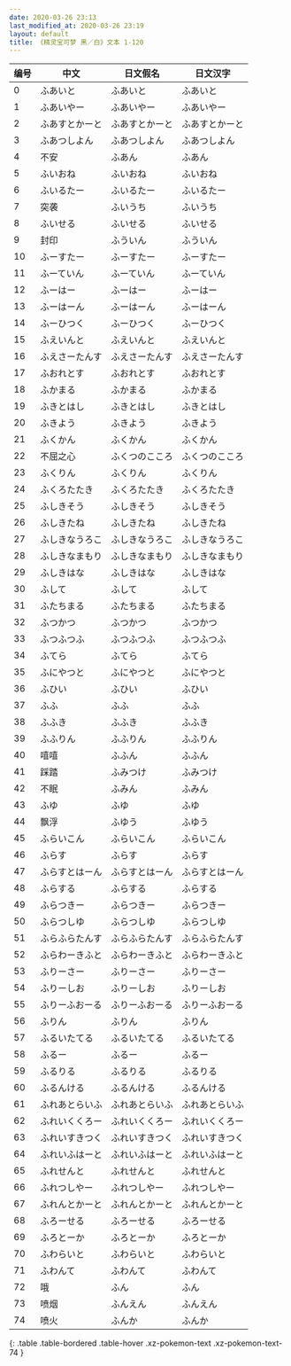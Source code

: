 ```yaml
---
date: 2020-03-26 23:13
last_modified_at: 2020-03-26 23:19
layout: default
title: 《精灵宝可梦 黑／白》文本 1-120
---
```

| 编号 | 中文 | 日文假名 | 日文汉字 |
| ---- | ---- | ---- | --- |
| 0 | ふあいと | ふあいと | ふあいと |
| 1 | ふあいやー | ふあいやー | ふあいやー |
| 2 | ふあすとかーと | ふあすとかーと | ふあすとかーと |
| 3 | ふあつしよん | ふあつしよん | ふあつしよん |
| 4 | 不安 | ふあん | ふあん |
| 5 | ふいおね | ふいおね | ふいおね |
| 6 | ふいるたー | ふいるたー | ふいるたー |
| 7 | 突袭 | ふいうち | ふいうち |
| 8 | ふいせる | ふいせる | ふいせる |
| 9 | 封印 | ふういん | ふういん |
| 10 | ふーすたー | ふーすたー | ふーすたー |
| 11 | ふーていん | ふーていん | ふーていん |
| 12 | ふーはー | ふーはー | ふーはー |
| 13 | ふーはーん | ふーはーん | ふーはーん |
| 14 | ふーひつく | ふーひつく | ふーひつく |
| 15 | ふえいんと | ふえいんと | ふえいんと |
| 16 | ふえさーたんす | ふえさーたんす | ふえさーたんす |
| 17 | ふおれとす | ふおれとす | ふおれとす |
| 18 | ふかまる | ふかまる | ふかまる |
| 19 | ふきとはし | ふきとはし | ふきとはし |
| 20 | ふきよう | ふきよう | ふきよう |
| 21 | ふくかん | ふくかん | ふくかん |
| 22 | 不屈之心 | ふくつのこころ | ふくつのこころ |
| 23 | ふくりん | ふくりん | ふくりん |
| 24 | ふくろたたき | ふくろたたき | ふくろたたき |
| 25 | ふしきそう | ふしきそう | ふしきそう |
| 26 | ふしきたね | ふしきたね | ふしきたね |
| 27 | ふしきなうろこ | ふしきなうろこ | ふしきなうろこ |
| 28 | ふしきなまもり | ふしきなまもり | ふしきなまもり |
| 29 | ふしきはな | ふしきはな | ふしきはな |
| 30 | ふして | ふして | ふして |
| 31 | ふたちまる | ふたちまる | ふたちまる |
| 32 | ふつかつ | ふつかつ | ふつかつ |
| 33 | ふつふつふ | ふつふつふ | ふつふつふ |
| 34 | ふてら | ふてら | ふてら |
| 35 | ふにやつと | ふにやつと | ふにやつと |
| 36 | ふひい | ふひい | ふひい |
| 37 | ふふ | ふふ | ふふ |
| 38 | ふふき | ふふき | ふふき |
| 39 | ふふりん | ふふりん | ふふりん |
| 40 | 嘻嘻 | ふふん | ふふん |
| 41 | 踩踏 | ふみつけ | ふみつけ |
| 42 | 不眠 | ふみん | ふみん |
| 43 | ふゆ | ふゆ | ふゆ |
| 44 | 飘浮 | ふゆう | ふゆう |
| 45 | ふらいこん | ふらいこん | ふらいこん |
| 46 | ふらす | ふらす | ふらす |
| 47 | ふらすとはーん | ふらすとはーん | ふらすとはーん |
| 48 | ふらする | ふらする | ふらする |
| 49 | ふらつきー | ふらつきー | ふらつきー |
| 50 | ふらつしゆ | ふらつしゆ | ふらつしゆ |
| 51 | ふらふらたんす | ふらふらたんす | ふらふらたんす |
| 52 | ふらわーきふと | ふらわーきふと | ふらわーきふと |
| 53 | ふりーさー | ふりーさー | ふりーさー |
| 54 | ふりーしお | ふりーしお | ふりーしお |
| 55 | ふりーふおーる | ふりーふおーる | ふりーふおーる |
| 56 | ふりん | ふりん | ふりん |
| 57 | ふるいたてる | ふるいたてる | ふるいたてる |
| 58 | ふるー | ふるー | ふるー |
| 59 | ふるりる | ふるりる | ふるりる |
| 60 | ふるんける | ふるんける | ふるんける |
| 61 | ふれあとらいふ | ふれあとらいふ | ふれあとらいふ |
| 62 | ふれいくくろー | ふれいくくろー | ふれいくくろー |
| 63 | ふれいすきつく | ふれいすきつく | ふれいすきつく |
| 64 | ふれいふはーと | ふれいふはーと | ふれいふはーと |
| 65 | ふれせんと | ふれせんと | ふれせんと |
| 66 | ふれつしやー | ふれつしやー | ふれつしやー |
| 67 | ふれんとかーと | ふれんとかーと | ふれんとかーと |
| 68 | ふろーせる | ふろーせる | ふろーせる |
| 69 | ふろとーか | ふろとーか | ふろとーか |
| 70 | ふわらいと | ふわらいと | ふわらいと |
| 71 | ふわんて | ふわんて | ふわんて |
| 72 | 哦 | ふん | ふん |
| 73 | 喷烟 | ふんえん | ふんえん |
| 74 | 喷火 | ふんか | ふんか |
{: .table .table-bordered .table-hover .xz-pokemon-text .xz-pokemon-text-74 }